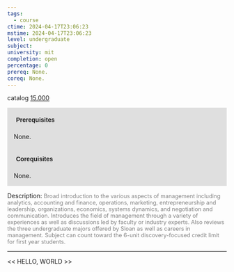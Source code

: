 ```yaml
---
tags:
  - course
ctime: 2024-04-17T23:06:23
mstime: 2024-04-17T23:06:23
level: undergraduate
subject: 
university: mit
completion: open
percentage: 0
prereq: None.
coreq: None.
---
```


catalog [15.000](http://student.mit.edu/catalog/m15a.html#15.000)

<span style="display: block; padding: 15px; background-color: rgb(100, 100, 100, 0.2);"><font id="m_prereq991_0" style="display: block; font-family: Arial, sans-serif; font-weight: bold; padding: 5px">Prerequisites</font><br><span id="prereq991_0">None.</span></span>
<span style="display: block; padding: 15px; background-color: rgb(100, 100, 100, 0.2);"><font id="m_coreq991_0" style="display: block; font-family: Arial, sans-serif; font-weight: bold; padding: 5px">Corequisites</font><br><span id="coreq991_0">None.</span></span>

<font style="">Description:</font>
<font style="color: grey; font-size: 0.8rem;">Broad introduction to the various aspects of management including analytics, accounting and finance, operations, marketing, entrepreneurship and leadership, organizations, economics, systems dynamics, and negotiation and communication. Introduces the field of management through a variety of experiences as well as discussions led by faculty or industry experts. Also reviews the three undergraduate majors offered by Sloan as well as careers in management. Subject can count toward the 6-unit discovery-focused credit limit for first year students.</font>



---

<< HELLO, WORLD >>
